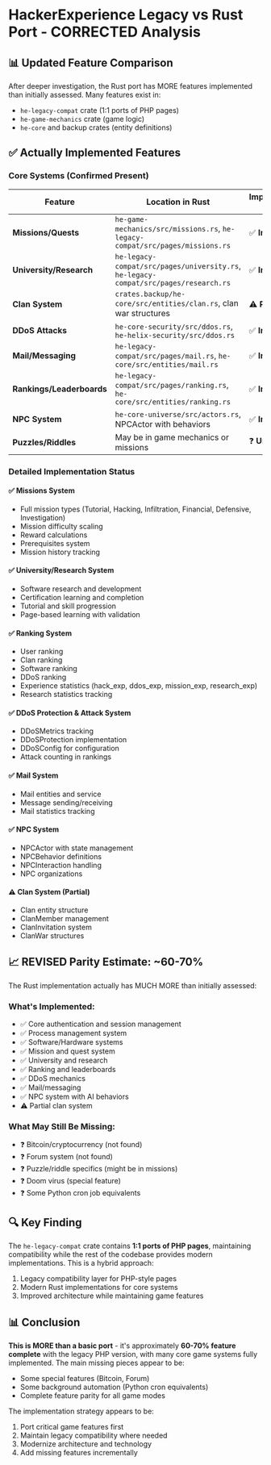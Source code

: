 # HackerExperience Legacy vs Rust Port - CORRECTED Analysis

## 📊 Updated Feature Comparison

After deeper investigation, the Rust port has MORE features implemented than initially assessed. Many features exist in:
- `he-legacy-compat` crate (1:1 ports of PHP pages)
- `he-game-mechanics` crate (game logic)
- `he-core` and backup crates (entity definitions)

## ✅ Actually Implemented Features

### Core Systems (Confirmed Present)

| Feature | Location in Rust | Implementation Level |
|---------|------------------|---------------------|
| **Missions/Quests** | `he-game-mechanics/src/missions.rs`, `he-legacy-compat/src/pages/missions.rs` | ✅ **Implemented** |
| **University/Research** | `he-legacy-compat/src/pages/university.rs`, `he-legacy-compat/src/pages/research.rs` | ✅ **Implemented** |
| **Clan System** | `crates.backup/he-core/src/entities/clan.rs`, clan war structures | ⚠️ **Partial** |
| **DDoS Attacks** | `he-core-security/src/ddos.rs`, `he-helix-security/src/ddos.rs` | ✅ **Implemented** |
| **Mail/Messaging** | `he-legacy-compat/src/pages/mail.rs`, `he-core/src/entities/mail.rs` | ✅ **Implemented** |
| **Rankings/Leaderboards** | `he-legacy-compat/src/pages/ranking.rs`, `he-core/src/entities/ranking.rs` | ✅ **Implemented** |
| **NPC System** | `he-core-universe/src/actors.rs`, NPCActor with behaviors | ✅ **Implemented** |
| **Puzzles/Riddles** | May be in game mechanics or missions | ❓ **Unknown** |

### Detailed Implementation Status

#### ✅ Missions System
- Full mission types (Tutorial, Hacking, Infiltration, Financial, Defensive, Investigation)
- Mission difficulty scaling
- Reward calculations
- Prerequisites system
- Mission history tracking

#### ✅ University/Research System
- Software research and development
- Certification learning and completion
- Tutorial and skill progression
- Page-based learning with validation

#### ✅ Ranking System
- User ranking
- Clan ranking
- Software ranking
- DDoS ranking
- Experience statistics (hack_exp, ddos_exp, mission_exp, research_exp)
- Research statistics tracking

#### ✅ DDoS Protection & Attack System
- DDoSMetrics tracking
- DDoSProtection implementation
- DDoSConfig for configuration
- Attack counting in rankings

#### ✅ Mail System
- Mail entities and service
- Message sending/receiving
- Mail statistics tracking

#### ✅ NPC System
- NPCActor with state management
- NPCBehavior definitions
- NPCInteraction handling
- NPC organizations

#### ⚠️ Clan System (Partial)
- Clan entity structure
- ClanMember management
- ClanInvitation system
- ClanWar structures

## 📈 REVISED Parity Estimate: ~60-70%

The Rust implementation actually has MUCH MORE than initially assessed:

### What's Implemented:
- ✅ Core authentication and session management
- ✅ Process management system
- ✅ Software/Hardware systems
- ✅ Mission and quest system
- ✅ University and research
- ✅ Ranking and leaderboards
- ✅ DDoS mechanics
- ✅ Mail/messaging
- ✅ NPC system with AI behaviors
- ⚠️ Partial clan system

### What May Still Be Missing:
- ❓ Bitcoin/cryptocurrency (not found)
- ❓ Forum system (not found)
- ❓ Puzzle/riddle specifics (might be in missions)
- ❓ Doom virus (special feature)
- ❓ Some Python cron job equivalents

## 🔍 Key Finding

The `he-legacy-compat` crate contains **1:1 ports of PHP pages**, maintaining compatibility while the rest of the codebase provides modern implementations. This is a hybrid approach:
1. Legacy compatibility layer for PHP-style pages
2. Modern Rust implementations for core systems
3. Improved architecture while maintaining game features

## 📊 Conclusion

**This is MORE than a basic port** - it's approximately **60-70% feature complete** with the legacy PHP version, with many core game systems fully implemented. The main missing pieces appear to be:
- Some special features (Bitcoin, Forum)
- Some background automation (Python cron equivalents)
- Complete feature parity for all game modes

The implementation strategy appears to be:
1. Port critical game features first
2. Maintain legacy compatibility where needed
3. Modernize architecture and technology
4. Add missing features incrementally